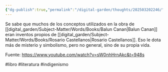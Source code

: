 ```yaml
---
{"dg-publish":true,"permalink":"/digital-garden/thoughts/202503202246/"}
---
```



Se sabe que muchos de los conceptos utilizados en la obra de [[digital_garden/Subject-Matter/Words/Books/Balun Canan\|Balun Canan]] eran inventos propios de [[digital_garden/Subject-Matter/Words/Books/Rosario Castellanos\|Rosario Castellanos]]. Eso le dota más de misterio y simbolismo, pero no general, sino de su propia vida. 

Fuente: https://www.youtube.com/watch?v=sW0nhHrnAkc&t=948s

#libro #literatura #indigenismo